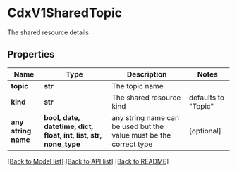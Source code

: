 # CdxV1SharedTopic

The shared resource details

## Properties
Name | Type | Description | Notes
------------ | ------------- | ------------- | -------------
**topic** | **str** | The topic name | 
**kind** | **str** | The shared resource kind | defaults to "Topic"
**any string name** | **bool, date, datetime, dict, float, int, list, str, none_type** | any string name can be used but the value must be the correct type | [optional]

[[Back to Model list]](../README.md#documentation-for-models) [[Back to API list]](../README.md#documentation-for-api-endpoints) [[Back to README]](../README.md)


